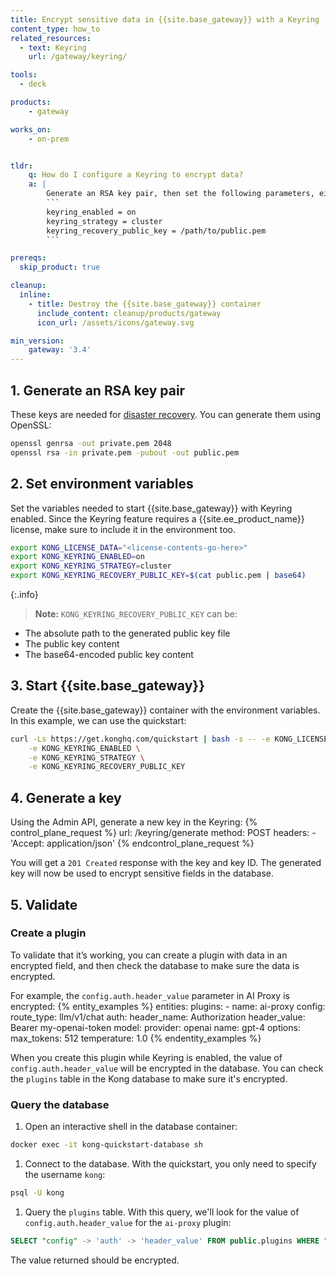 ```yaml
---
title: Encrypt sensitive data in {{site.base_gateway}} with a Keyring
content_type: how_to
related_resources:
  - text: Keyring
    url: /gateway/keyring/

tools:
  - deck

products:
    - gateway

works_on:
    - on-prem


tldr:
    q: How do I configure a Keyring to encrypt data?
    a: |
        Generate an RSA key pair, then set the following parameters, either as environment variables or in `kong.conf`:
        ```
        keyring_enabled = on
        keyring_strategy = cluster
        keyring_recovery_public_key = /path/to/public.pem
        ```

prereqs:
  skip_product: true

cleanup:
  inline:
    - title: Destroy the {{site.base_gateway}} container
      include_content: cleanup/products/gateway
      icon_url: /assets/icons/gateway.svg

min_version:
    gateway: '3.4'
---
```


## 1. Generate an RSA key pair

These keys are needed for [disaster recovery](/gateway/keyring/#disaster-recovery). You can generate them using OpenSSL:
```sh
openssl genrsa -out private.pem 2048
openssl rsa -in private.pem -pubout -out public.pem
```

## 2. Set environment variables

Set the variables needed to start {{site.base_gateway}} with Keyring enabled. Since the Keyring feature requires a {{site.ee_product_name}} license, make sure to include it in the environment too.
```sh
export KONG_LICENSE_DATA="<license-contents-go-here>"
export KONG_KEYRING_ENABLED=on
export KONG_KEYRING_STRATEGY=cluster
export KONG_KEYRING_RECOVERY_PUBLIC_KEY=$(cat public.pem | base64)
```

{:.info}
> **Note:** `KONG_KEYRING_RECOVERY_PUBLIC_KEY` can be:
* The absolute path to the generated public key file
* The public key content
* The base64-encoded public key content

## 3. Start {{site.base_gateway}}

Create the {{site.base_gateway}} container with the environment variables. In this example, we can use the quickstart:
```sh
curl -Ls https://get.konghq.com/quickstart | bash -s -- -e KONG_LICENSE_DATA \
    -e KONG_KEYRING_ENABLED \
    -e KONG_KEYRING_STRATEGY \
    -e KONG_KEYRING_RECOVERY_PUBLIC_KEY
```

## 4. Generate a key

Using the Admin API, generate a new key in the Keyring:
{% control_plane_request %}
  url: /keyring/generate
  method: POST
  headers:
      - 'Accept: application/json'
{% endcontrol_plane_request %}

You will get a `201 Created` response with the key and key ID. The generated key will now be used to encrypt sensitive fields in the database.

## 5. Validate

### Create a plugin

To validate that it’s working, you can create a plugin with data in an encrypted field, and then check the database to make sure the data is encrypted. 

For example, the `config.auth.header_value` parameter in AI Proxy is encrypted:
{% entity_examples %}
entities:
  plugins:
    - name: ai-proxy
      config:
        route_type: llm/v1/chat
        auth:
          header_name: Authorization
          header_value: Bearer my-openai-token
        model:
          provider: openai
          name: gpt-4
          options:
            max_tokens: 512
            temperature: 1.0
{% endentity_examples %}

When you create this plugin while Keyring is enabled, the value of `config.auth.header_value` will be encrypted in the database. You can check the `plugins` table in the Kong database to make sure it's encrypted.

### Query the database

1. Open an interactive shell in the database container:
```sh
docker exec -it kong-quickstart-database sh
```

1. Connect to the database. With the quickstart, you only need to specify the username `kong`:
```sh
psql -U kong
```

1. Query the `plugins` table. With this query, we'll look for the value of `config.auth.header_value` for the `ai-proxy` plugin:
```sql
SELECT "config" -> 'auth' -> 'header_value' FROM public.plugins WHERE "name" = 'ai-proxy';
```

The value returned should be encrypted.